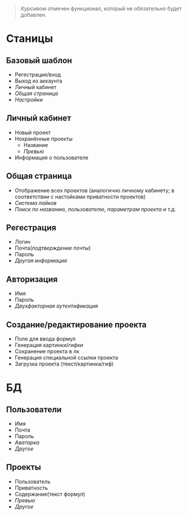 > _Курсивом_ отмечен функционал, который не обязательно будет добавлен.
# Станицы
## Базовый шаблон
- Регестрация/вход
- Выход из аккаунта
- Личный кабинет
- _Общая страница_
- _Настройки_
## Личный кабинет
- Новый проект
- Нохранённые проекты
  - Название
  - _Превью_
- Информация о пользователе
## Общая страница
- Отображение всех проектов (аналогично личному кабинету; в соответствии с настойками приватности проектов)
-  _Система лайков_
-  _Поиск по названию, пользователю, параметрам проекта и т.д._
## Регестрация
- Логин
- Почта(_подтверждение почты_)
- Пароль
- _Другая информация_
## Авторизация 
- Имя
- Пароль
- _Двухфакторная аутентификация_
## Создание/редактирование проекта
- Поле для ввода формул
- Генерация картинки/_гифки_
- Сохранение проекта в лк
- Генерация специальной ссылки проекта
- Загрузка проекта (текст/картинка/гиф)
# БД
## Пользователи 
- Имя
- Почта
- Пароль
- _Аватарка_
- _Другое_
## Проекты
- Пользователь
- Приватность
- Содержание(текст формул)
- _Превью_
- _Другое_
